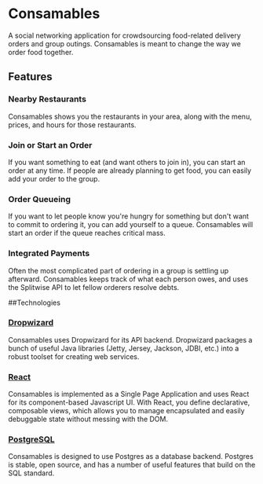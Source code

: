 # Consamables
A social networking application for crowdsourcing food-related delivery orders and group outings. Consamables is meant to change the way we order food together.

## Features

### Nearby Restaurants
Consamables shows you the restaurants in your area, along with the menu, prices, and hours for those restaurants.

### Join or Start an Order
If you want something to eat (and want others to join in), you can start an order at any time. If people are already planning to get food, you can easily add your order to the group.

### Order Queueing
If you want to let people know you're hungry for something but don't want to commit to ordering it, you can add yourself to a queue. Consamables will start an order if the queue reaches critical mass.

### Integrated Payments
Often the most complicated part of ordering in a group is settling up afterward. Consamables keeps track of what each person owes, and uses the Splitwise API to let fellow orderers resolve debts.

##Technologies

### [Dropwizard](http://www.dropwizard.io/1.0.5/docs/)
Consamables uses Dropwizard for its API backend. Dropwizard packages a bunch of useful Java libraries (Jetty, Jersey, Jackson, JDBI, etc.) into a robust toolset for creating web services.

### [React](https://facebook.github.io/react/)
Consamables is implemented as a Single Page Application and uses React for its component-based Javascript UI. With React, you define declarative, composable views, which allows you to manage encapsulated and easily debuggable state without messing with the DOM.

### [PostgreSQL](https://www.postgresql.org/)
Consamables is designed to use Postgres as a database backend. Postgres is stable, open source, and has a number of useful features that build on the SQL standard.
